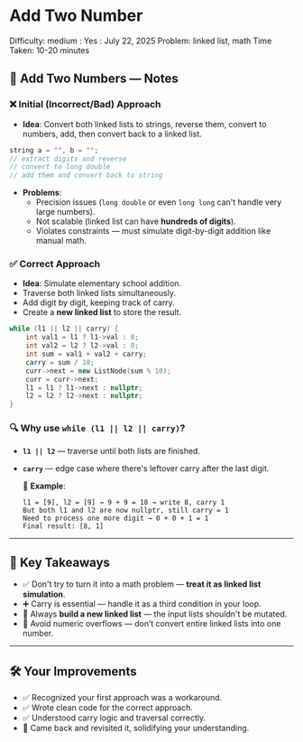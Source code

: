 # Add Two Number

Difficulty: medium
 : Yes
: July 22, 2025
Problem: linked list, math
Time Taken: 10-20 minutes

## 🧠 **Add Two Numbers — Notes**

### ❌ **Initial (Incorrect/Bad) Approach**

- **Idea**: Convert both linked lists to strings, reverse them, convert to numbers, add, then convert back to a linked list.

```cpp
string a = "", b = "";
// extract digits and reverse
// convert to long double
// add them and convert back to string

```

- **Problems**:
    - Precision issues (`long double` or even `long long` can't handle very large numbers).
    - Not scalable (linked list can have **hundreds of digits**).
    - Violates constraints — must simulate digit-by-digit addition like manual math.

### ✅ **Correct Approach**

- **Idea**: Simulate elementary school addition.
- Traverse both linked lists simultaneously.
- Add digit by digit, keeping track of carry.
- Create a **new linked list** to store the result.

```cpp
while (l1 || l2 || carry) {
    int val1 = l1 ? l1->val : 0;
    int val2 = l2 ? l2->val : 0;
    int sum = val1 + val2 + carry;
    carry = sum / 10;
    curr->next = new ListNode(sum % 10);
    curr = curr->next;
    l1 = l1 ? l1->next : nullptr;
    l2 = l2 ? l2->next : nullptr;
}

```

### 🔍 **Why use `while (l1 || l2 || carry)`?**

- **`l1 || l2`** — traverse until both lists are finished.
- **`carry`** — edge case where there's leftover carry after the last digit.
    
    🔹 **Example**:
    
    ```
    l1 = [9], l2 = [9] → 9 + 9 = 18 → write 8, carry 1
    But both l1 and l2 are now nullptr, still carry = 1
    Need to process one more digit → 0 + 0 + 1 = 1
    Final result: [8, 1]
    
    ```
    

---

## 🧩 **Key Takeaways**

- ✅ Don't try to turn it into a math problem — **treat it as linked list simulation**.
- ➕ Carry is essential — handle it as a third condition in your loop.
- 🔗 Always **build a new linked list** — the input lists shouldn't be mutated.
- 🚫 Avoid numeric overflows — don’t convert entire linked lists into one number.

---

## 🛠️ **Your Improvements**

- ✅ Recognized your first approach was a workaround.
- ✅ Wrote clean code for the correct approach.
- ✅ Understood carry logic and traversal correctly.
- 🔁 Came back and revisited it, solidifying your understanding.
